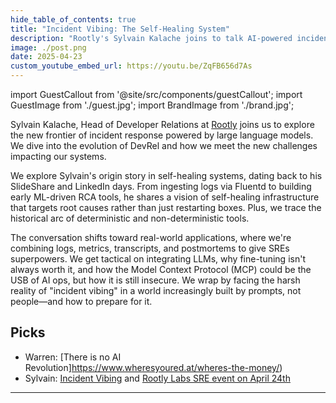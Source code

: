 ```yaml
---
hide_table_of_contents: true
title: "Incident Vibing: The Self-Healing System"
description: "Rootly's Sylvain Kalache joins to talk AI-powered incident response, self-healing systems, and the reality of DevRel in 2025."
image: ./post.png
date: 2025-04-23
custom_youtube_embed_url: https://youtu.be/ZqFB656d7As
---
```


import GuestCallout from '@site/src/components/guestCallout';
import GuestImage from './guest.jpg';
import BrandImage from './brand.jpg';

<GuestCallout name="Sylvain Kalache" link="https://www.linkedin.com/in/sylvainkalache/" image={GuestImage} brandImg={BrandImage} />

Sylvain Kalache, Head of Developer Relations at [Rootly](https://labs.rootly.ai/) joins us to explore the new frontier of incident response powered by large language models. We dive into the evolution of DevRel and how we meet the new challenges impacting our systems.

We explore Sylvain's origin story in self-healing systems, dating back to his SlideShare and LinkedIn days. From ingesting logs via Fluentd to building early ML-driven RCA tools, he shares a vision of self-healing infrastructure that targets root causes rather than just restarting boxes. Plus, we trace the historical arc of deterministic and non-deterministic tools.

The conversation shifts toward real-world applications, where we're combining logs, metrics, transcripts, and postmortems to give SREs superpowers. We get tactical on integrating LLMs, why fine-tuning isn't always worth it, and how the Model Context Protocol (MCP) could be the USB of AI ops, but how it is still insecure. We wrap by facing the harsh reality of "incident vibing" in a world increasingly built by prompts, not people—and how to prepare for it.

## Picks  
- Warren: [There is no AI Revolution]https://www.wheresyoured.at/wheres-the-money/)  
- Sylvain: [Incident Vibing](https://thenewstack.io/vibe-coding-is-here-but-are-you-ready-for-incident-vibing/) and [Rootly Labs SRE event on April 24th](https://lu.ma/9wi116nk)
---
